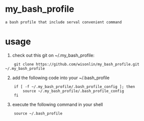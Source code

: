 # my_bash_profile
	a bash profile that include serval convenient command
# usage
1. check out this git on ~/.my_bash_profile:
```shell
	git clone https://github.com/wisonlin/my_bash_profile.git ~/.my_bash_profile
```
2. add the following code into your ~/.bash_profile
```shell
	if [ -f ~/.my_bash_profile/.bash_profile_config ]; then
		source ~/.my_bash_profile/.bash_profile_config
	fi
```
3. execute the following command in your shell
```shell
	source ~/.bash_profile
```
